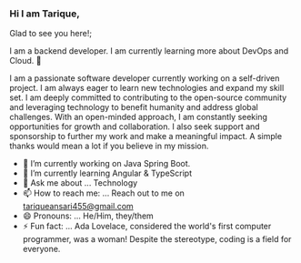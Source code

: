 ### Hi I am Tarique,
Glad to see you here!;

I am a backend developer. I am currently learning more about DevOps and Cloud. 👋

I am a passionate software developer currently working on a self-driven project. I am always eager to learn new technologies and expand my skill set. I am deeply committed to contributing to the open-source community and leveraging technology to benefit humanity and address global challenges. With an open-minded approach, I am constantly seeking opportunities for growth and collaboration. I also seek support and sponsorship to further my work and make a meaningful impact. A simple thanks would mean a lot if you believe in my mission.

- 🔭 I’m currently working on Java Spring Boot.
- 🌱 I’m currently learning Angular &  TypeScript
- 💬 Ask me about ... Technology 
- 📫 How to reach me: ... Reach out to me on tariqueansari455@gmail.com
- 😄 Pronouns: ... He/Him, they/them
- ⚡ Fun fact: ... Ada Lovelace, considered the world's first computer programmer, was a woman! Despite the stereotype, coding is a field for everyone. 







<!--
**tar455/tar455** is a ✨ _special_ ✨ repository because its `README.md` (this file) appears on your GitHub profile.

Here are some ideas to get you started:

- 🔭 I’m currently working on ...
- 🌱 I’m currently learning ...
- 👯 I’m looking to collaborate on ...
- 🤔 I’m looking for help with ...
- 💬 Ask me about ...
- 📫 How to reach me: ...
- 😄 Pronouns: ...
- ⚡ Fun fact: ...
-->
